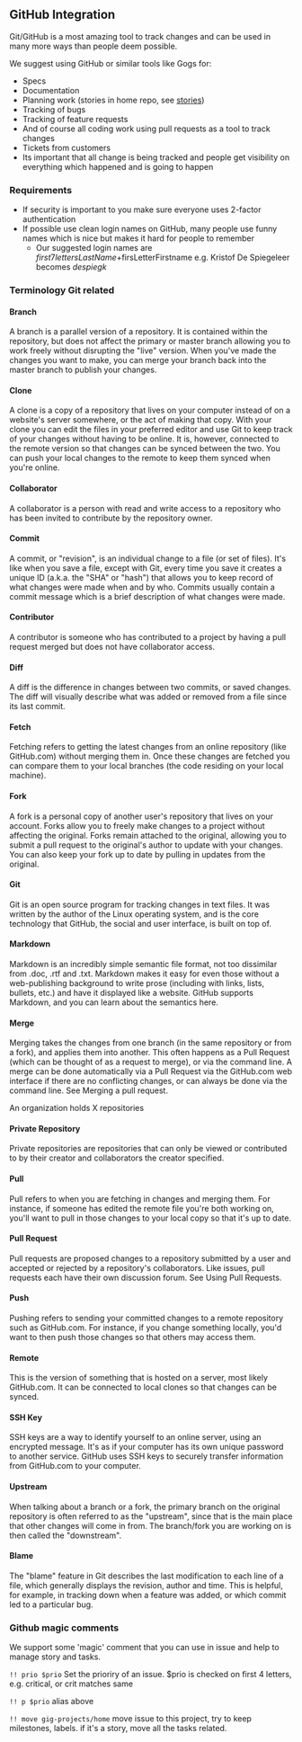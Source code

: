 ## GitHub Integration

Git\/GitHub is a most amazing tool to track changes and can be used in many more ways than people deem possible.

We suggest using GitHub or similar tools like Gogs for:

* Specs
* Documentation
* Planning work \(stories in home repo, see [stories](stories.md)\)
* Tracking of bugs
* Tracking of feature requests
* And of course all coding work using pull requests as a tool to track changes
* Tickets from customers
* Its important that all change is being tracked and people get visibility on everything which happened and is going to happen

### Requirements

* If security is important to you make sure everyone uses 2-factor authentication
* If possible use clean login names on GitHub, many people use funny names which is nice but makes it hard for people to remember
  * Our suggested login names are  $first7lettersLastName+$firsLetterFirstname e.g. Kristof De Spiegeleer becomes _despiegk_


### Terminology Git related

#### Branch

A branch is a parallel version of a repository. It is contained within the repository, but does not affect the primary or master branch allowing you to work freely without disrupting the "live" version. When you've made the changes you want to make, you can merge your branch back into the master branch to publish your changes.

#### Clone

A clone is a copy of a repository that lives on your computer instead of on a website's server somewhere, or the act of making that copy. With your clone you can edit the files in your preferred editor and use Git to keep track of your changes without having to be online. It is, however, connected to the remote version so that changes can be synced between the two. You can push your local changes to the remote to keep them synced when you're online.

#### Collaborator

A collaborator is a person with read and write access to a repository who has been invited to contribute by the repository owner.

#### Commit

A commit, or "revision", is an individual change to a file \(or set of files\). It's like when you save a file, except with Git, every time you save it creates a unique ID \(a.k.a. the "SHA" or "hash"\) that allows you to keep record of what changes were made when and by who. Commits usually contain a commit message which is a brief description of what changes were made.

#### Contributor

A contributor is someone who has contributed to a project by having a pull request merged but does not have collaborator access.

#### Diff

A diff is the difference in changes between two commits, or saved changes. The diff will visually describe what was added or removed from a file since its last commit.

#### Fetch

Fetching refers to getting the latest changes from an online repository \(like GitHub.com\) without merging them in. Once these changes are fetched you can compare them to your local branches \(the code residing on your local machine\).

#### Fork

A fork is a personal copy of another user's repository that lives on your account. Forks allow you to freely make changes to a project without affecting the original. Forks remain attached to the original, allowing you to submit a pull request to the original's author to update with your changes. You can also keep your fork up to date by pulling in updates from the original.

#### Git

Git is an open source program for tracking changes in text files. It was written by the author of the Linux operating system, and is the core technology that GitHub, the social and user interface, is built on top of.

#### Markdown

Markdown is an incredibly simple semantic file format, not too dissimilar from .doc, .rtf and .txt. Markdown makes it easy for even those without a web-publishing background to write prose \(including with links, lists, bullets, etc.\) and have it displayed like a website. GitHub supports Markdown, and you can learn about the semantics here.

#### Merge

Merging takes the changes from one branch \(in the same repository or from a fork\), and applies them into another. This often happens as a Pull Request \(which can be thought of as a request to merge\), or via the command line. A merge can be done automatically via a Pull Request via the GitHub.com web interface if there are no conflicting changes, or can always be done via the command line. See Merging a pull request.

An organization holds X repositories

#### Private Repository

Private repositories are repositories that can only be viewed or contributed to by their creator and collaborators the creator specified.

#### Pull

Pull refers to when you are fetching in changes and merging them. For instance, if someone has edited the remote file you're both working on, you'll want to pull in those changes to your local copy so that it's up to date.

#### Pull Request

Pull requests are proposed changes to a repository submitted by a user and accepted or rejected by a repository's collaborators. Like issues, pull requests each have their own discussion forum. See Using Pull Requests.

#### Push

Pushing refers to sending your committed changes to a remote repository such as GitHub.com. For instance, if you change something locally, you'd want to then push those changes so that others may access them.

#### Remote

This is the version of something that is hosted on a server, most likely GitHub.com. It can be connected to local clones so that changes can be synced.

#### SSH Key

SSH keys are a way to identify yourself to an online server, using an encrypted message. It's as if your computer has its own unique password to another service. GitHub uses SSH keys to securely transfer information from GitHub.com to your computer.

#### Upstream

When talking about a branch or a fork, the primary branch on the original repository is often referred to as the "upstream", since that is the main place that other changes will come in from. The branch\/fork you are working on is then called the "downstream".

#### Blame

The "blame" feature in Git describes the last modification to each line of a file, which generally displays the revision, author and time. This is helpful, for example, in tracking down when a feature was added, or which commit led to a particular bug.

### Github magic comments

We support some 'magic' comment that you can use in issue and help to manage story and tasks.

`!! prio $prio` Set the prioriry of an issue. $prio is checked on first 4 letters, e.g. critical, or crit matches same

`!! p $prio` alias above

`!! move gig-projects/home` move issue to this project, try to keep milestones, labels. if it's a story, move all the tasks related.

